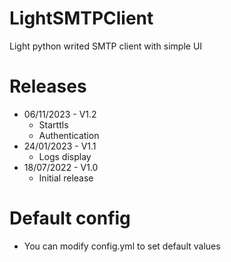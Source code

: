 # LightSMTPClient
Light python writed SMTP client with simple UI

# Releases

- 06/11/2023 - V1.2
  - Starttls
  - Authentication
- 24/01/2023 - V1.1
  - Logs display
- 18/07/2022 - V1.0
  - Initial release

# Default config
- You can modify config.yml to set default values


